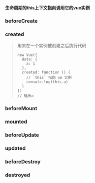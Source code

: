 **生命周期的this上下文指向调用它的vue实例**

### beforeCreate

### created

> 用来在一个实例被创建之后执行代码
>
> ``` 
> new Vue({
>   data: {
>     a: 1
>   },
>   created: function () {
>     // `this` 指向 vm 实例
>     console.log(this.a)
>   }
> })
> // 输出a
> ```

### beforeMount

### mounted

### beforeUpdate

### updated

### beforeDestroy

### destroyed



